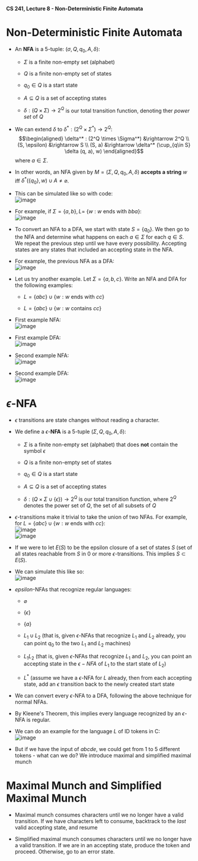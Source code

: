 **CS 241, Lecture 8 - Non-Deterministic Finite Automata**

Non-Deterministic Finite Automata
=================================

-   An **NFA** is a 5-tuple: $(\sigma, Q, q_0, A, \delta)$:

    -   $\Sigma$ is a finite non-empty set (alphabet)

    -   $Q$ is a finite non-empty set of states

    -   $q_0 \in Q$ is a start state

    -   $A \subseteq Q$ is a set of accepting states

    -   $\delta : (Q \times \Sigma) \rightarrow 2^Q$ is our total
        transition function, denoting ther *power set* of $Q$

-   We can extend $\delta$ to
    $\delta^* : (2^Q \times \Sigma^*) \rightarrow 2^Q$:
    $$\begin{aligned}
                \delta^* : (2^Q \times \Sigma^*) &\rightarrow 2^Q \\
                (S, \epsilon) &\rightarrow S \\
                (S, a) &\rightarrow \delta^* (\cup_{q\in S} \delta (q, a), w)
            \end{aligned}$$ where $a \in \Sigma$.

-   In other words, an NFA given by $M = (\Sigma, Q, q_0, A, \delta)$
    **accepts a string** $w$ iff
    $\delta^* (\{q_0\}, w) \cup A \not= \varnothing$.

-   This can be simulated like so with code:\
    ![image](nfa_simulate.png)

-   For example, if $\Sigma = \{a, b\}, L =$ {$w$ : $w$ ends with
    $bba$}:\
    ![image](abbba.png)

-   To convert an NFA to a DFA, we start with state $S = \{q_0\}$. We
    then go to the NFA and determine what happens on each $a \in \Sigma$
    for each $q \in S$. We repeat the previous step until we have every
    possibility. Accepting states are any states that included an
    accepting state in the NFA.

-   For example, the previous NFA as a DFA:\
    ![image](nfa_as_dfa.png)

-   Let us try another example. Let $\Sigma = \{a, b, c\}$. Write an NFA
    and DFA for the following examples:

    -   $L = \{abc\} \cup \{w : w \text{ ends with } cc\}$

    -   $L = \{abc\} \cup \{w : w \text{ contains } cc\}$

-   First example NFA:\
    ![image](nfa_ex1.png)

-   First example DFA:\
    ![image](dfa_ex1.png)

-   Second example NFA:\
    ![image](nfa_ex2.png)

-   Second example DFA:\
    ![image](dfa_ex2.png)

$\epsilon$-NFA
==============

-   $\epsilon$ transitions are state changes without reading a
    character.

-   We define a $\epsilon$-**NFA** is a 5-tuple
    $(\Sigma, Q, q_0, A, \delta)$:

    -   $\Sigma$ is a finite non-empty set (alphabet) that does **not**
        contain the symbol $\epsilon$

    -   $Q$ is a finite non-empty set of states

    -   $q_0 \in Q$ is a start state

    -   $A \subseteq Q$ is a set of accepting states

    -   $\delta : (Q \times \Sigma \cup \{\epsilon\}) \rightarrow 2^Q$
        is our total transition function, where $2^Q$ denotes the power
        set of $Q$, the set of all subsets of $Q$

-   $\epsilon$-transitions make it trivial to take the union of two
    NFAs. For example, for
    $L = \{abc\} \cup \{w : w \text{ ends with } cc\}$:\
    ![image](ep-tran.png)\
    ![image](ep-trace.png)

-   If we were to let $E(S)$ to be the epsilon closure of a set of
    states $S$ (set of all states reachable from $S$ in 0 or more
    $\epsilon$-transitions. This implies $S \subset E(S)$.

-   We can simulate this like so:\
    ![image](e_nfa_sim.png)

-   $epsilon$-NFAs that recognize regular languages:

    -   $\varnothing$

    -   $\{\epsilon \}$

    -   $\{a\}$

    -   $L_1 \cup L_2$ (that is, given $\epsilon$-NFAs that recognize
        $L_1$ and $L_2$ already, you can point $q_0$ to the two $L_1$
        and $L_2$ machines)

    -   $L_1L_2$ (that is, given $\epsilon$-NFAs that recognize $L_1$
        and $L_2$, you can point an accepting state in the
        $\epsilon-NFA$ of $L_1$ to the start state of $L_2$)

    -   $L^*$ (assume we have a $\epsilon$-NFA for $L$ already, then
        from each accepting state, add an $\epsilon$ transition back to
        the newly created start state

-   We can convert every $\epsilon$-NFA to a DFA, following the above
    technique for normal NFAs.

-   By Kleene's Theorem, this implies every language recognized by an
    $\epsilon$-NFA is regular.

-   We can do an example for the language $L$ of ID tokens in C:\
    ![image](c_id.png)

-   But if we have the input of *abcde*, we could get from 1 to 5
    different tokens - what can we do? We introduce maximal and
    simplified maximal munch

Maximal Munch and Simplified Maximal Munch
==========================================

-   Maximal munch consumes characters until we no longer have a valid
    transition. If we have characters left to consume, backtrack to the
    *last* valid accepting state, and resume

-   Simplified maximal munch consumes characters until we no longer have
    a valid transition. If we are in an accepting state, produce the
    token and proceed. Otherwise, go to an error state.
